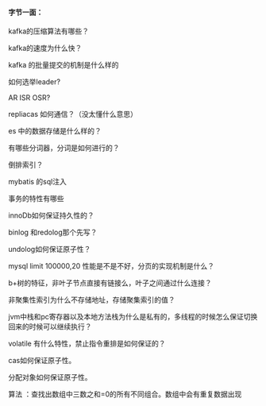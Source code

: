 #### 字节一面：

kafka的压缩算法有哪些？

kafka的速度为什么快？

kafka 的批量提交的机制是什么样的

如何选举leader?

AR ISR OSR?

repliacas 如何通信？（没太懂什么意思）

es 中的数据存储是什么样的？

有哪些分词器，分词是如何进行的？

倒排索引？

mybatis 的sql注入

事务的特性有哪些

innoDb如何保证持久性的？

binlog 和redolog那个先写？

undolog如何保证原子性？

mysql limit 100000,20 性能是不是不好，分页的实现机制是什么？

b+树的特征，非叶子节点直接有链接么，叶子之间通过什么连接？

非聚集性索引为什么不存储地址，存储聚集索引的值？

jvm中栈和pc寄存器以及本地方法栈为什么是私有的，多线程的时候怎么保证切换回来的时候可以继续执行？

volatile 有什么特性，禁止指令重排是如何保证的？

cas如何保证原子性。

分配对象如何保证原子性。

算法  ：查找出数组中三数之和=0的所有不同组合。数组中会有重复数据出现





















